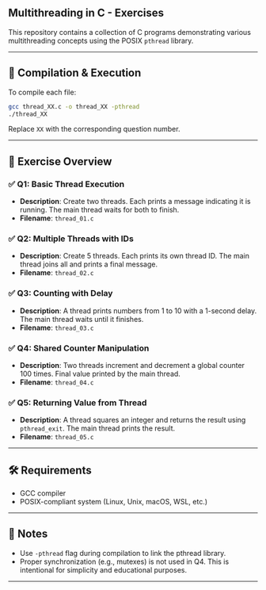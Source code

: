 ## Multithreading in C - Exercises

This repository contains a collection of C programs demonstrating various multithreading concepts using the POSIX `pthread` library.

---

## 🔧 Compilation & Execution

To compile each file:
```bash
gcc thread_XX.c -o thread_XX -pthread
./thread_XX
```
Replace `XX` with the corresponding question number.

---

## 🧩 Exercise Overview

### ✅ Q1: Basic Thread Execution
- **Description**: Create two threads. Each prints a message indicating it is running. The main thread waits for both to finish.
- **Filename**: `thread_01.c`

### ✅ Q2: Multiple Threads with IDs
- **Description**: Create 5 threads. Each prints its own thread ID. The main thread joins all and prints a final message.
- **Filename**: `thread_02.c`

### ✅ Q3: Counting with Delay
- **Description**: A thread prints numbers from 1 to 10 with a 1-second delay. The main thread waits until it finishes.
- **Filename**: `thread_03.c`

### ✅ Q4: Shared Counter Manipulation
- **Description**: Two threads increment and decrement a global counter 100 times. Final value printed by the main thread.
- **Filename**: `thread_04.c`

### ✅ Q5: Returning Value from Thread
- **Description**: A thread squares an integer and returns the result using `pthread_exit`. The main thread prints the result.
- **Filename**: `thread_05.c`

---

## 🛠 Requirements

- GCC compiler
- POSIX-compliant system (Linux, Unix, macOS, WSL, etc.)

---

## 📌 Notes

- Use `-pthread` flag during compilation to link the pthread library.
- Proper synchronization (e.g., mutexes) is not used in Q4. This is intentional for simplicity and educational purposes.

---



